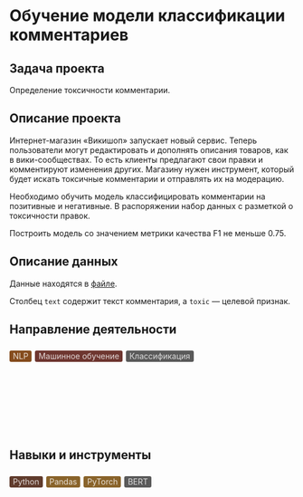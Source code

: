 # Обучение модели классификации комментариев
## Задача проекта
Определение токсичности комментарии.
## Описание проекта
Интернет-магазин «Викишоп» запускает новый сервис. Теперь пользователи могут редактировать и дополнять описания товаров, как в вики-сообществах. То есть клиенты предлагают свои правки и комментируют изменения других. Магазину нужен инструмент, который будет искать токсичные комментарии и отправлять их на модерацию.

Необходимо обучить модель классифицировать комментарии на позитивные и негативные. В распоряжении набор данных с разметкой о токсичности правок.

Построить модель со значением метрики качества F1 не меньше 0.75.

## Описание данных
Данные находятся в [файле](https://code.s3.yandex.net/datasets/toxic_comments.csv).

Столбец `text` содержит текст комментария, а `toxic` — целевой признак.

## Направление деятельности
<svg width="100%"><foreignObject x="0" y="0" width="100%" height="160"><div style="display: flex; flex-wrap: wrap; padding-top: 8px; padding-bottom: 2px;"><div style="display: flex; align-items: center; flex-shrink: 1; min-width: 0px; max-width: 100%; height: 20px; border-radius: 3px; padding-left: 6px; padding-right: 6px; font-size: 14px; line-height: 120%; color: rgba(255, 255, 255, 0.804); background: rgb(133, 76, 29); margin: 0px 6px 6px 0px;"><div style="white-space: nowrap; overflow: hidden; text-overflow: ellipsis; display: inline-block; height: 20px; line-height: 20px;">NLP</div></div><div style="display: flex; align-items: center; flex-shrink: 1; min-width: 0px; max-width: 100%; height: 20px; border-radius: 3px; padding-left: 6px; padding-right: 6px; font-size: 14px; line-height: 120%; color: rgba(255, 255, 255, 0.804); background: rgb(110, 54, 48); margin: 0px 6px 6px 0px;"><div style="white-space: nowrap; overflow: hidden; text-overflow: ellipsis; display: inline-block; height: 20px; line-height: 20px;">Машинное обучение</div></div><div style="display: flex; align-items: center; flex-shrink: 1; min-width: 0px; max-width: 100%; height: 20px; border-radius: 3px; padding-left: 6px; padding-right: 6px; font-size: 14px; line-height: 120%; color: rgba(255, 255, 255, 0.804); background: rgb(90, 90, 90); margin: 0px 6px 6px 0px;"><div style="white-space: nowrap; overflow: hidden; text-overflow: ellipsis; display: inline-block; height: 20px; line-height: 20px;">Классификация</div></div></div></foreignObject></svg>

## Навыки и инструменты
<svg width="100%"><foreignObject x="0" y="0" width="100%" height="160"><div style="display: flex; flex-wrap: wrap; padding-top: 8px; padding-bottom: 2px;"><div style="display: flex; align-items: center; flex-shrink: 1; min-width: 0px; max-width: 100%; height: 20px; border-radius: 3px; padding-left: 6px; padding-right: 6px; font-size: 14px; line-height: 120%; color: rgba(255, 255, 255, 0.804); background: rgb(96, 59, 44); margin: 0px 6px 6px 0px;"><div style="white-space: nowrap; overflow: hidden; text-overflow: ellipsis; display: inline-block; height: 20px; line-height: 20px;">Python</div></div><div style="display: flex; align-items: center; flex-shrink: 1; min-width: 0px; max-width: 100%; height: 20px; border-radius: 3px; padding-left: 6px; padding-right: 6px; font-size: 14px; line-height: 120%; color: rgba(255, 255, 255, 0.804); background: rgb(137, 99, 42); margin: 0px 6px 6px 0px;"><div style="white-space: nowrap; overflow: hidden; text-overflow: ellipsis; display: inline-block; height: 20px; line-height: 20px;">Pandas</div></div><div style="display: flex; align-items: center; flex-shrink: 1; min-width: 0px; max-width: 100%; height: 20px; border-radius: 3px; padding-left: 6px; padding-right: 6px; font-size: 14px; line-height: 120%; color: rgba(255, 255, 255, 0.804); background: rgb(137, 99, 42); margin: 0px 6px 6px 0px;"><div style="white-space: nowrap; overflow: hidden; text-overflow: ellipsis; display: inline-block; height: 20px; line-height: 20px;">PyTorch</div></div><div style="display: flex; align-items: center; flex-shrink: 1; min-width: 0px; max-width: 100%; height: 20px; border-radius: 3px; padding-left: 6px; padding-right: 6px; font-size: 14px; line-height: 120%; color: rgba(255, 255, 255, 0.804); background: rgb(90, 90, 90); margin: 0px 6px 6px 0px;"><div style="white-space: nowrap; overflow: hidden; text-overflow: ellipsis; display: inline-block; height: 20px; line-height: 20px;">BERT</div></div></div></foreignObject></svg>